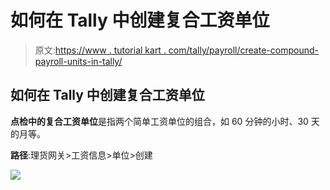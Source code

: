 # 如何在 Tally 中创建复合工资单位

> 原文:[https://www . tutorial kart . com/tally/payroll/create-compound-payroll-units-in-tally/](https://www.tutorialkart.com/tally/payroll/create-compound-payroll-units-in-tally/)

## 如何在 Tally 中创建复合工资单位

**点检中的复合工资单位**是指两个简单工资单位的组合，如 60 分钟的小时、30 天的月等。

**路径**:理货网关>工资信息>单位>创建

[![](../Images/925da31b32d6bc3827932f6c8afb11bb.png)](https://www.tutorialkart.com/)